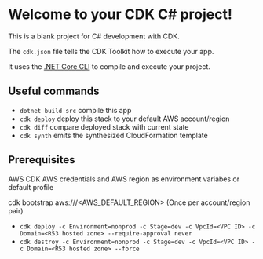 # Welcome to your CDK C# project!

This is a blank project for C# development with CDK.

The `cdk.json` file tells the CDK Toolkit how to execute your app.

It uses the [.NET Core CLI](https://docs.microsoft.com/dotnet/articles/core/) to compile and execute your project.

## Useful commands

* `dotnet build src` compile this app
* `cdk deploy`       deploy this stack to your default AWS account/region
* `cdk diff`         compare deployed stack with current state
* `cdk synth`        emits the synthesized CloudFormation template

## Prerequisites 

AWS CDK 
AWS credentials and AWS region as environment variabes or default profile 


cdk bootstrap aws://<AccountID>/<AWS_DEFAULT_REGION>      (Once per account/region pair)


* `cdk deploy -c Environment=nonprod -c Stage=dev -c VpcId=<VPC ID> -c Domain=<R53 hosted zone> --require-approval never`
* `cdk destroy -c Environment=nonprod -c Stage=dev -c VpcId=<VPC ID> -c Domain=<R53 hosted zone> --force`


